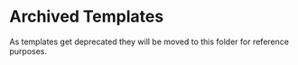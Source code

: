 # Archived Templates
As templates get deprecated they will be moved to this folder for reference purposes.